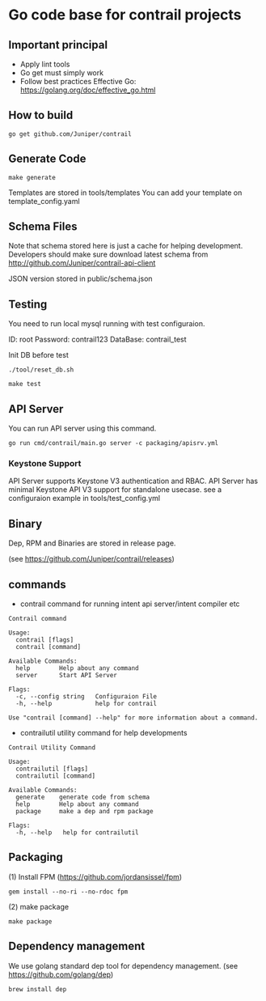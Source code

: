 # Go code base for contrail projects

## Important principal

- Apply lint tools
- Go get must simply work
- Follow best practices
  Effective Go: https://golang.org/doc/effective_go.html

## How to build

``` shell
go get github.com/Juniper/contrail
```

## Generate Code

``` shell
make generate
```

Templates are stored in tools/templates
You can add your template on template_config.yaml

## Schema Files

Note that schema stored here is just a cache for helping development.
Developers should make sure download latest schema from http://github.com/Juniper/contrail-api-client

JSON version stored in public/schema.json

## Testing

You need to run local mysql running with test configuraion.

ID: root
Password: contrail123
DataBase: contrail_test

Init DB before test

``` shell
./tool/reset_db.sh
```

``` shell
make test
```

## API Server

You can run API server using this command.

``` shell
go run cmd/contrail/main.go server -c packaging/apisrv.yml
```

### Keystone Support

API Server supports Keystone V3 authentication and RBAC.
API Server has minimal Keystone API V3 support for standalone usecase.
see a configuraion example in tools/test_config.yml

## Binary

Dep, RPM and Binaries are stored in release page.

(see https://github.com/Juniper/contrail/releases)

## commands

- contrail  command for running intent api server/intent compiler etc

``` Shell
Contrail command

Usage:
  contrail [flags]
  contrail [command]

Available Commands:
  help        Help about any command
  server      Start API Server

Flags:
  -c, --config string   Configuraion File
  -h, --help            help for contrail

Use "contrail [command] --help" for more information about a command.
```

- contrailutil utility command for help developments

``` shell
Contrail Utility Command

Usage:
  contrailutil [flags]
  contrailutil [command]

Available Commands:
  generate    generate code from schema
  help        Help about any command
  package     make a dep and rpm package

Flags:
  -h, --help   help for contrailutil
```

## Packaging

(1) Install FPM (https://github.com/jordansissel/fpm)

``` shell
gem install --no-ri --no-rdoc fpm
```

(2) make package

``` shell
make package
```

## Dependency management

We use golang standard dep tool for dependency management.
(see https://github.com/golang/dep)

``` shell
brew install dep
```
